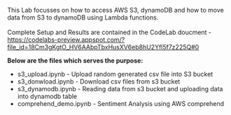 
This Lab focusses on how to access AWS S3, dynamoDB and how to move data from S3 to dynamoDB using Lambda functions. <br/> <br/>Complete Setup and Results are contained in the CodeLab doucment - https://codelabs-preview.appspot.com/?file_id=18Cm3gKgtO_HV6AAbpTbxHusXV6eb8hU2Yfl5f7z225Q#0 <br/>

**Below are the files which serves the purpose:<br/>**
- s3_upload.ipynb - Upload random generated csv file into S3 bucket<br/>
- s3_donwload.ipynb - Download csv files from s3 bucket<br/>
- s3_dynamodb.ipynb - Reading data from s3 bucket and uploading data into dynamodb table<br/>
- comprehend_demo.ipynb - Sentiment Analysis using AWS comprehend <br/>
